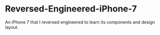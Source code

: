 # Reversed-Engineered-iPhone-7
An iPhone 7 that I reversed engineered to learn its components and design layout.
